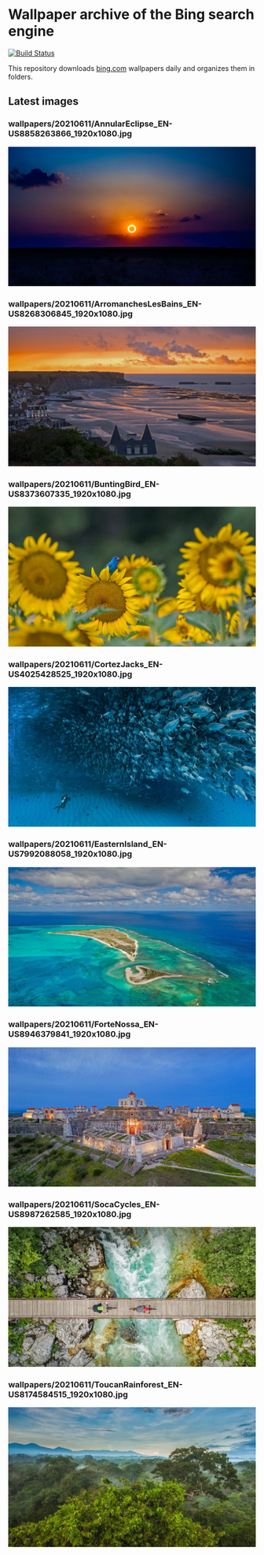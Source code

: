 # Wallpaper archive of the Bing search engine

[![Build Status](https://travis-ci.org/kijart/bing-daily-images-dl.svg?branch=wallpapers)](https://travis-ci.org/kijart/bing-daily-images-dl)

This repository downloads [bing.com](https://www.bing.com) wallpapers daily and organizes them in folders.

## Latest images

<!-- Wallpapers -->

### wallpapers/20210611/AnnularEclipse_EN-US8858263866_1920x1080.jpg

![wallpapers/20210611/AnnularEclipse_EN-US8858263866_1920x1080.jpg](wallpapers/20210611/AnnularEclipse_EN-US8858263866_1920x1080.jpg)

### wallpapers/20210611/ArromanchesLesBains_EN-US8268306845_1920x1080.jpg

![wallpapers/20210611/ArromanchesLesBains_EN-US8268306845_1920x1080.jpg](wallpapers/20210611/ArromanchesLesBains_EN-US8268306845_1920x1080.jpg)

### wallpapers/20210611/BuntingBird_EN-US8373607335_1920x1080.jpg

![wallpapers/20210611/BuntingBird_EN-US8373607335_1920x1080.jpg](wallpapers/20210611/BuntingBird_EN-US8373607335_1920x1080.jpg)

### wallpapers/20210611/CortezJacks_EN-US4025428525_1920x1080.jpg

![wallpapers/20210611/CortezJacks_EN-US4025428525_1920x1080.jpg](wallpapers/20210611/CortezJacks_EN-US4025428525_1920x1080.jpg)

### wallpapers/20210611/EasternIsland_EN-US7992088058_1920x1080.jpg

![wallpapers/20210611/EasternIsland_EN-US7992088058_1920x1080.jpg](wallpapers/20210611/EasternIsland_EN-US7992088058_1920x1080.jpg)

### wallpapers/20210611/ForteNossa_EN-US8946379841_1920x1080.jpg

![wallpapers/20210611/ForteNossa_EN-US8946379841_1920x1080.jpg](wallpapers/20210611/ForteNossa_EN-US8946379841_1920x1080.jpg)

### wallpapers/20210611/SocaCycles_EN-US8987262585_1920x1080.jpg

![wallpapers/20210611/SocaCycles_EN-US8987262585_1920x1080.jpg](wallpapers/20210611/SocaCycles_EN-US8987262585_1920x1080.jpg)

### wallpapers/20210611/ToucanRainforest_EN-US8174584515_1920x1080.jpg

![wallpapers/20210611/ToucanRainforest_EN-US8174584515_1920x1080.jpg](wallpapers/20210611/ToucanRainforest_EN-US8174584515_1920x1080.jpg)

